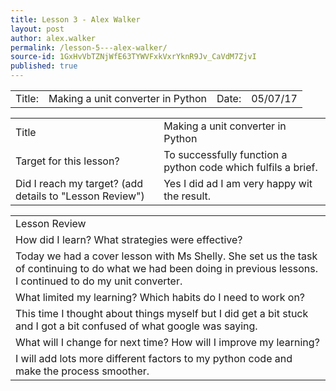 ```yaml
---
title: Lesson 3 - Alex Walker
layout: post
author: alex.walker
permalink: /lesson-5---alex-walker/
source-id: 1GxHvVbTZNjWfE63TYWVFxkVxrYknR9Jv_CaVdM7ZjvI
published: true
---
```

<table>
  <tr>
    <td>Title:  </td>
    <td>Making a unit converter in Python</td>
    <td> Date:  </td>
    <td>05/07/17</td>
  </tr>
</table>


<table>
  <tr>
    <td>Title</td>
    <td>Making a unit converter in Python</td>
  </tr>
  <tr>
    <td>Target for this lesson?</td>
    <td>To successfully function a python code which fulfils a brief.</td>
  </tr>
  <tr>
    <td>Did I reach my target? 
(add details to "Lesson Review")</td>
    <td>Yes I did ad I am very happy wit the result.</td>
  </tr>
</table>


<table>
  <tr>
    <td>Lesson Review</td>
  </tr>
  <tr>
    <td>How did I learn? What strategies were effective? </td>
  </tr>
  <tr>
    <td>Today we had a cover lesson with Ms Shelly. She set us the task of continuing to do what we had been doing in previous lessons. I continued to do my unit converter. </td>
  </tr>
  <tr>
    <td>What limited my learning? Which habits do I need to work on? </td>
  </tr>
  <tr>
    <td>This time I thought about things myself but I did get a bit stuck and I got a bit confused of what google was saying.</td>
  </tr>
  <tr>
    <td>What will I change for next time? How will I improve my learning?</td>
  </tr>
  <tr>
    <td>I will add lots more different factors to my python code and make the process smoother.</td>
  </tr>
</table>


